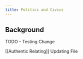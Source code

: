 ```yaml
---
title: Politics and Civics
---
```

## Background
TODO - Testing Change


[[Authentic Relating]]
Updating File